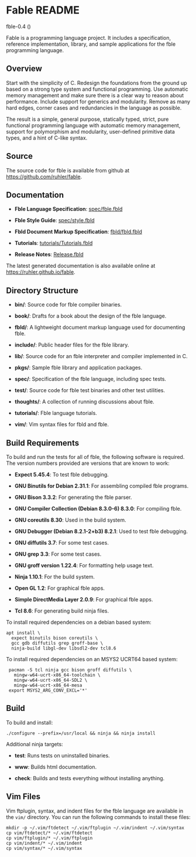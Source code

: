 
# Fable README

fble-0.4 ()

Fable is a programming language project. It includes a specification,
reference implementation, library, and sample applications for the fble
programming language.

## Overview

Start with the simplicity of C. Redesign the foundations from the ground up
based on a strong type system and functional programming. Use automatic
memory management and make sure there is a clear way to reason about
performance. Include support for generics and modularity. Remove as many
hard edges, corner cases and redundancies in the language as possible.

The result is a simple, general purpose, statically typed, strict, pure
functional programming language with automatic memory management, support
for polymorphism and modularity, user-defined primitive data types, and a
hint of C-like syntax.

## Source

The source code for fble is available from github at
<https://github.com/ruhler/fable>.

## Documentation

* **Fble Language Specification**: [spec/fble.fbld](spec/fble.fbld)

* **Fble Style Guide**: [spec/style.fbld](spec/style.fbld)

* **Fbld Document Markup Specification**: [fbld/fbld.fbld](fbld/fbld.fbld)

* **Tutorials**: [tutorials/Tutorials.fbld](tutorials/Tutorials.fbld)

* **Release Notes**: [Release.fbld](Release.fbld)

The latest generated documentation is also available online at
<https://ruhler.github.io/fable>.

## Directory Structure

* **bin/**: Source code for fble compiler binaries.

* **book/**: Drafts for a book about the design of the fble language.

* **fbld/**: A lightweight document markup language used for documenting fble.

* **include/**: Public header files for the fble library.

* **lib/**: Source code for an fble interpreter and compiler implemented in C.

* **pkgs/**: Sample fble library and application packages.

* **spec/**: Specification of the fble language, including spec tests.

* **test/**:  Source code for fble test binaries and other test utilities.

* **thoughts/**: A collection of running discussions about fble.

* **tutorials/**: Fble language tutorials.

* **vim/**: Vim syntax files for fbld and fble.

## Build Requirements

To build and run the tests for all of fble, the following software is
required. The version numbers provided are versions that are known to work:

* **Expect 5.45.4**: To test fble debugging.

* **GNU Binutils for Debian 2.31.1**: For assembling compiled fble programs.

* **GNU Bison 3.3.2**: For generating the fble parser.

* **GNU Compiler Collection (Debian 8.3.0-6) 8.3.0**: For compiling fble.

* **GNU coreutils 8.30**: Used in the build system.

* **GNU Debugger (Debian 8.2.1-2+b3) 8.2.1**: Used to test fble debugging.

* **GNU diffutils 3.7**: For some test cases.

* **GNU grep 3.3**: For some test cases.

* **GNU groff version 1.22.4**: For formatting help usage text.

* **Ninja 1.10.1**: For the build system.

* **Open GL 1.2**: For graphical fble apps.

* **Simple DirectMedia Layer 2.0.9**: For graphical fble apps.

* **Tcl 8.6**: For generating build ninja files.

To install required dependencies on a debian based system:

    apt install \
      expect binutils bison coreutils \
      gcc gdb diffutils grep groff-base \
      ninja-build libgl-dev libsdl2-dev tcl8.6

To install required dependencies on an MSYS2 UCRT64 based system:

     pacman -S tcl ninja gcc bison groff diffutils \
       mingw-w64-ucrt-x86_64-toolchain \
       mingw-w64-ucrt-x86_64-SDL2 \
       mingw-w64-ucrt-x86_64-mesa
     export MSYS2_ARG_CONV_EXCL='*'

## Build

To build and install:

    ./configure --prefix=/usr/local && ninja && ninja install

Additional ninja targets:

* **test**: Runs tests on uninstalled binaries.

* **www**: Builds html documentation.

* **check**: Builds and tests everything without installing anything.

## Vim Files

Vim ftplugin, syntax, and indent files for the fble language are available
in the `vim/` directory. You can run the following commands to install these
files:

    mkdir -p ~/.vim/ftdetect ~/.vim/ftplugin ~/.vim/indent ~/.vim/syntax
    cp vim/ftdetect/* ~/.vim/ftdetect
    cp vim/ftplugin/* ~/.vim/ftplugin
    cp vim/indent/* ~/.vim/indent
    cp vim/syntax/* ~/.vim/syntax

